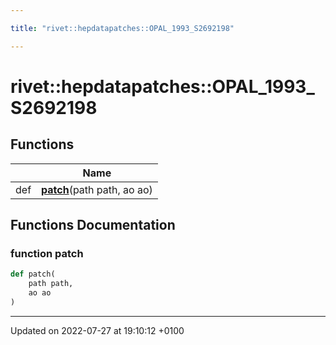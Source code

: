 ```yaml
---

title: "rivet::hepdatapatches::OPAL_1993_S2692198"

---
```


# rivet::hepdatapatches::OPAL_1993_S2692198



## Functions

|                | Name           |
| -------------- | -------------- |
| def | **[patch](http://example.org/namespaces/namespacerivet_1_1hepdatapatches_1_1opal__1993__s2692198/#function-patch)**(path path, ao ao) |


## Functions Documentation

### function patch

```python
def patch(
    path path,
    ao ao
)
```






-------------------------------

Updated on 2022-07-27 at 19:10:12 +0100